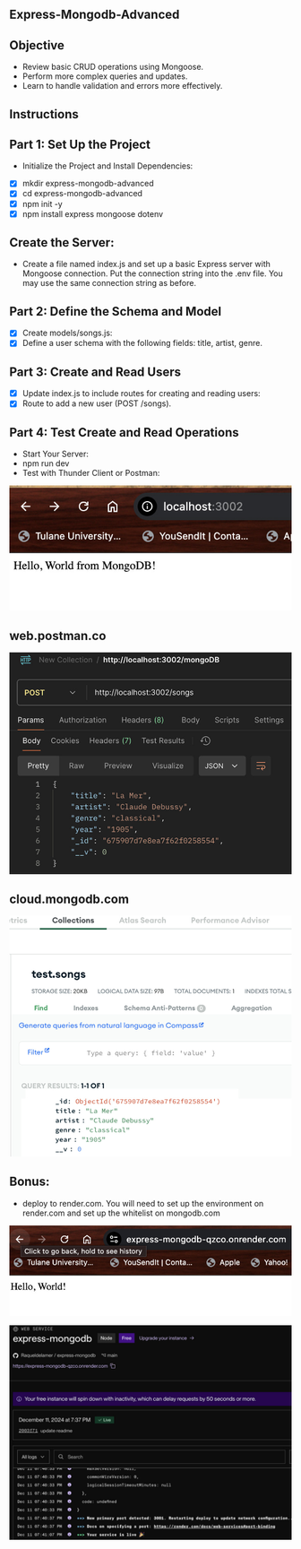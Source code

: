 ## **Express-Mongodb-Advanced**

## **Objective**
- Review basic CRUD operations using Mongoose.
- Perform more complex queries and updates.
- Learn to handle validation and errors more effectively.

## **Instructions**
## Part 1: Set Up the Project
- Initialize the Project and Install Dependencies:

- [x] mkdir express-mongodb-advanced
- [x] cd express-mongodb-advanced
- [x] npm init -y
- [x] npm install express mongoose dotenv
## **Create the Server:**
- Create a file named index.js and set up a basic Express server with Mongoose connection. Put the connection string into the .env file. You may use the same connection string as before.
## **Part 2: Define the Schema and Model**
- [x] Create models/songs.js:
- [x] Define a user schema with the following fields: title, artist, genre.

## **Part 3: Create and Read Users**
- [x] Update index.js to include routes for creating and reading users:
- [x] Route to add a new user (POST /songs).

## **Part 4: Test Create and Read Operations**
- Start Your Server:
- npm run dev
- Test with Thunder Client or Postman:

![Alt text](imgs/hello-world.jpg)

## **web.postman.co** 

![Alt text](imgs/post.jpg)

## **cloud.mongodb.com** 

![Alt text](imgs/mongo-com.jpg)

## **Bonus:** 
- deploy to render.com. You will need to set up the environment on render.com and set up the whitelist on mongodb.com

![Alt text](imgs/render-hello.jpg)

![Alt text](imgs/render-live.jpg)


